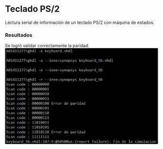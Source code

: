 # Teclado PS/2

Lectura serial de información de un teclado PS/2 con máquina de estados.

### Resultados
Se logró validar correctamente la paridad.
![Consola](https://raw.githubusercontent.com/JonathanDNdc/PS2/master/Consola.png)
